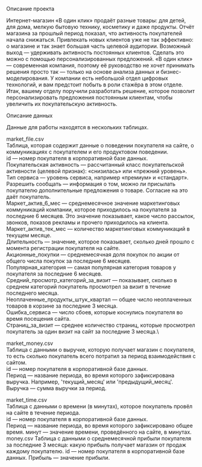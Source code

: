 Описание проекта

Интернет-магазин «В один клик» продаёт разные товары: для детей, для дома, мелкую бытовую технику, косметику и даже продукты. Отчёт магазина за прошлый период показал, что активность покупателей начала снижаться. Привлекать новых клиентов уже не так эффективно: о магазине и так знает большая часть целевой аудитории. Возможный выход — удерживать активность постоянных клиентов. Сделать это можно с помощью персонализированных предложений.
«В один клик» — современная компания, поэтому её руководство не хочет принимать решения просто так — только на основе анализа данных и бизнес-моделирования. У компании есть небольшой отдел цифровых технологий, и вам предстоит побыть в роли стажёра в этом отделе. 
Итак, вашему отделу поручили разработать решение, которое позволит персонализировать предложения постоянным клиентам, чтобы увеличить их покупательскую активность.

Описание данных

Данные для работы находятся в нескольких таблицах.

market_file.csv\
Таблица, которая содержит данные о поведении покупателя на сайте, о коммуникациях с покупателем и его продуктовом поведении.\
id — номер покупателя в корпоративной базе данных.\
Покупательская активность — рассчитанный класс покупательской активности (целевой признак): «снизилась» или «прежний уровень».\
Тип сервиса — уровень сервиса, например «премиум» и «стандарт».\
Разрешить сообщать — информация о том, можно ли присылать покупателю дополнительные предложения о товаре. Согласие на это даёт покупатель.\
Маркет_актив_6_мес — среднемесячное значение маркетинговых коммуникаций компании, которое приходилось на покупателя за последние 6 месяцев. Это значение показывает, какое число рассылок, звонков, показов рекламы и прочего приходилось на клиента.\
Маркет_актив_тек_мес — количество маркетинговых коммуникаций в текущем месяце.\
Длительность — значение, которое показывает, сколько дней прошло с момента регистрации покупателя на сайте.\
Акционные_покупки — среднемесячная доля покупок по акции от общего числа покупок за последние 6 месяцев.\
Популярная_категория — самая популярная категория товаров у покупателя за последние 6 месяцев.\
Средний_просмотр_категорий_за_визит — показывает, сколько в среднем категорий покупатель просмотрел за визит в течение последнего месяца.\
Неоплаченные_продукты_штук_квартал — общее число неоплаченных товаров в корзине за последние 3 месяца.\
Ошибка_сервиса — число сбоев, которые коснулись покупателя во время посещения сайта.\
Страниц_за_визит — среднее количество страниц, которые просмотрел покупатель за один визит на сайт за последние 3 месяца.\

market_money.csv\
Таблица с данными о выручке, которую получает магазин с покупателя, то есть сколько покупатель всего потратил за период взаимодействия с сайтом.\
id — номер покупателя в корпоративной базе данных.\
Период — название периода, во время которого зафиксирована выручка. Например, 'текущий_месяц' или 'предыдущий_месяц'.\
Выручка — сумма выручки за период.

market_time.csv\
Таблица с данными о времени (в минутах), которое покупатель провёл на сайте в течение периода.\
id — номер покупателя в корпоративной базе данных.\
Период — название периода, во время которого зафиксировано общее время.
минут — значение времени, проведённого на сайте, в минутах.
money.csv
Таблица с данными о среднемесячной прибыли покупателя за последние 3 месяца: какую прибыль получает магазин от продаж каждому покупателю.
id — номер покупателя в корпоративной базе данных.
Прибыль — значение прибыли.
